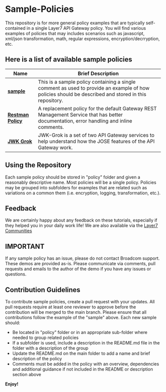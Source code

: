 # Sample-Policies
This repository is for more general policy examples that are typically self-contained in a single Layer7 API Gateway policy. You will find various examples of policies that may includes scenarios such as javascript, xml/json transformation, math, regular expressions, encryption/decrryption, etc.

## Here is a list of available sample policies

|Name|Brief Description|
|-----|-----------------|
|[**sample**](./policy)|This is a sample policy containing a single comment as used to provide an example of how policies should be described and stored in this repository.|
|[**Restman Policy**](./Restman-Policy)|A replacement policy for the default Gateway REST Management Service that has better documentation, error handling and inline comments.|
|[**JWK Grok**](./JWK-Grok)|JWK-Grok is a set of two API Gateway services to help understand how the JOSE features of the API Gateway work.|

## Using the Repository

Each sample policy should be stored in "policy" folder and given a reasonably descriptive name. Most policies will be a single policy. Policies may be grouped into subfolders for examples that are related such as variations on a common them (i.e. encryption, logging, transformation, etc.).

## Feedback
We are certainly happy about any feedback on these tutorials, especially if they helped you in your daily work life! We are also available via the [Layer7 Communities](https://community.broadcom.com/enterprisesoftware/communities/communityhomeblogs?CommunityKey=0f580f5f-30a4-41de-a75c-e5f433325a18)

## IMPORTANT
If any sample policy has an issue, please do not contact Broadcom support. These demos are provided as-is. Please communicate via comments, pull requests and emails to the author of the demo if you have any issues or questions.

## Contribution Guidelines
To contribute sample policies, create a pull request with your updates. All pull requests require at least one reviewer to approve before the contribution will be merged to the main branch. Please ensure that all contributions follow the example of the "sample" above.
Each new sample should:
- Be located in "policy" folder or in an appropriate sub-folder where needed to group related policies
- If a subfolder is used, include a description in the README.md file in the folder with a description of the group
- Update the README.md on the main folder to add a name and brief description of the policy
- Comments must be added in the policy with an overview, dependencies and additional guidance if not included in the README or description section above

**Enjoy!**
